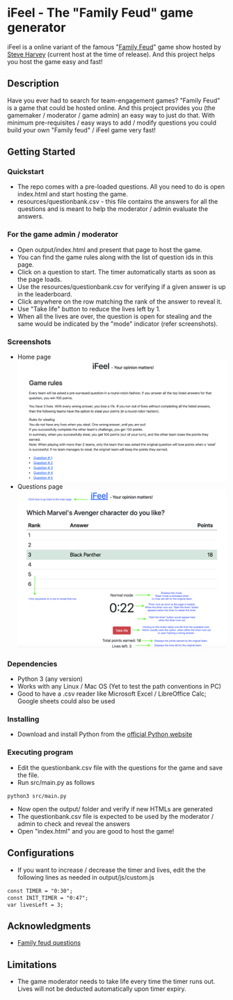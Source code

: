 # iFeel - The "Family Feud" game generator 

iFeel is a online variant of the famous "[Family Feud](https://en.wikipedia.org/wiki/Family_Feud)" game show hosted by [Steve Harvey](https://en.wikipedia.org/wiki/Steve_Harvey) (current host at the time of release). And this project helps you host the game easy and fast! 

## Description

Have you ever had to search for team-engagement games? "Family Feud" is a game that could be hosted online. And this project provides you (the gamemaker / moderator / game admin) an easy way to just do that. With minimum pre-requisites / easy ways to add / modify questions you could build your own "Family feud" / iFeel game very fast!


## Getting Started

### Quickstart
* The repo comes with a pre-loaded questions. All you need to do is open index.html and start hosting the game.
* resources/questionbank.csv - this file contains the answers for all the questions and is meant to help the moderator / admin evaluate the answers.

### For the game admin / moderator
* Open output/index.html and present that page to host the game.
* You can find the game rules along with the list of question ids in this page.
* Click on a question to start. The timer automatically starts as soon as the page loads.
* Use the resources/questionbank.csv for verifying if a given answer is up in the leaderboard.
* Click anywhere on the row matching the rank of the answer to reveal it.
* Use "Take life" button to reduce the lives left by 1.
* When all the lives are over, the question is open for stealing and the same would be indicated by the "mode" indicator (refer screenshots).

### Screenshots
* Home page
![Rules](resources/rulesquestions.png) 
* Questions page
![Admin guide](resources/samplequestion.png)

### Dependencies

* Python 3 (any version)
* Works with any Linux / Mac OS (Yet to test the path conventions in PC)
* Good to have a .csv reader like Microsoft Excel / LibreOffice Calc; Google sheets could also be used

### Installing

* Download and install Python from the [official Python website](https://www.python.org/downloads/)

### Executing program

* Edit the questionbank.csv file with the questions for the game and save the file. 
* Run src/main.py as follows
```
python3 src/main.py
```
* Now open the output/ folder and verify if new HTMLs are generated
* The questionbank.csv file is expected to be used by the moderator / admin to check and reveal the answers
* Open "index.html" and you are good to host the game!

## Configurations
* If you want to increase / decrease the timer and lives, edit the the following lines as needed in output/js/custom.js
```
const TIMER = "0:30";
const INIT_TIMER = "0:47";
var livesLeft = 3;
```
## Acknowledgments

* [Family feud questions](https://parade.com/1188030/marynliles/family-feud-questions/)

## Limitations
* The game moderator needs to take life every time the timer runs out. Lives will not be deducted automatically upon timer expiry.
